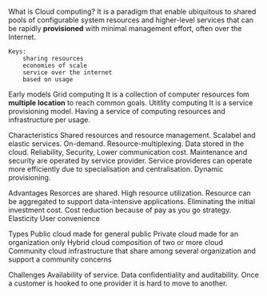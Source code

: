 What is Cloud computing?
	It is a paradigm that enable ubiquitous to shared pools of configurable system resources and higher-level services that can be rapidly **provisioned** with minimal management effort, often over the Internet. 
	
	Keys:
		sharing resources
		economies of scale
		service over the internet
		based on usage
		
Early models
	Grid computing
		It is a collection of computer resources fom **multiple location** to reach common goals.
	Utitlity computing
		It is a service provisioning model. Having a service of computing resources and infrastructure per usage.

Characteristics
	Shared resources and resource management.
	Scalabel and elastic services.
	On-demand.
	Resource-multiplexing.
	Data stored in the cloud. 
	Reliability, Security, Lower communication cost.
	Maintenance and security are operated by service provider.
	Service provideres can operate more efficiently due to specialisation and centralisation.
	Dynamic provisioning.

Advantages
	Resorces are shared.
	High resource utilization.
	Resource can be aggregated to support data-intensive applications.
	Eliminating the initial investment cost.
	Cost reduction because of pay as you go strategy.
	Elasticity
	User convenience

Types
	Public cloud
		made for general public
	Private cloud
		made for an organization only
	Hybrid cloud
		composition of two or more cloud
	Community cloud
		infrastructure that share among several organization and support a community concerns

Challenges
	Availability of service.
	Data confidentiality and auditability.
	Once a customer is hooked to one provider it is hard to move to another.
	
	
	

		